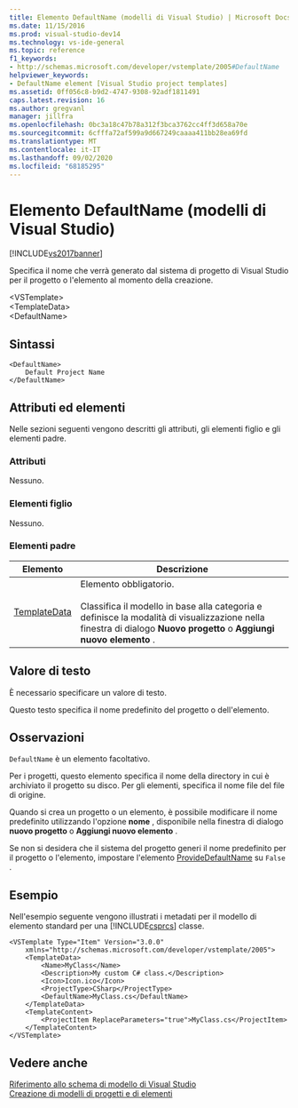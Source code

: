```yaml
---
title: Elemento DefaultName (modelli di Visual Studio) | Microsoft Docs
ms.date: 11/15/2016
ms.prod: visual-studio-dev14
ms.technology: vs-ide-general
ms.topic: reference
f1_keywords:
- http://schemas.microsoft.com/developer/vstemplate/2005#DefaultName
helpviewer_keywords:
- DefaultName element [Visual Studio project templates]
ms.assetid: 0ff056c8-b9d2-4747-9308-92adf1811491
caps.latest.revision: 16
ms.author: gregvanl
manager: jillfra
ms.openlocfilehash: 0bc3a18c47b78a312f3bca3762cc4ff3d658a70e
ms.sourcegitcommit: 6cfffa72af599a9d667249caaaa411bb28ea69fd
ms.translationtype: MT
ms.contentlocale: it-IT
ms.lasthandoff: 09/02/2020
ms.locfileid: "68185295"
---
```

# <a name="defaultname-element-visual-studio-templates"></a>Elemento DefaultName (modelli di Visual Studio)
[!INCLUDE[vs2017banner](../includes/vs2017banner.md)]

Specifica il nome che verrà generato dal sistema di progetto di Visual Studio per il progetto o l'elemento al momento della creazione.  
  
 \<VSTemplate>  
 \<TemplateData>  
 \<DefaultName>  
  
## <a name="syntax"></a>Sintassi  
  
```  
<DefaultName>  
    Default Project Name  
</DefaultName>  
```  
  
## <a name="attributes-and-elements"></a>Attributi ed elementi  
 Nelle sezioni seguenti vengono descritti gli attributi, gli elementi figlio e gli elementi padre.  
  
### <a name="attributes"></a>Attributi  
 Nessuno.  
  
### <a name="child-elements"></a>Elementi figlio  
 Nessuno.  
  
### <a name="parent-elements"></a>Elementi padre  
  
|Elemento|Descrizione|  
|-------------|-----------------|  
|[TemplateData](../extensibility/templatedata-element-visual-studio-templates.md)|Elemento obbligatorio.<br /><br /> Classifica il modello in base alla categoria e definisce la modalità di visualizzazione nella finestra di dialogo **Nuovo progetto** o **Aggiungi nuovo elemento** .|  
  
## <a name="text-value"></a>Valore di testo  
 È necessario specificare un valore di testo.  
  
 Questo testo specifica il nome predefinito del progetto o dell'elemento.  
  
## <a name="remarks"></a>Osservazioni  
 `DefaultName` è un elemento facoltativo.  
  
 Per i progetti, questo elemento specifica il nome della directory in cui è archiviato il progetto su disco. Per gli elementi, specifica il nome file del file di origine.  
  
 Quando si crea un progetto o un elemento, è possibile modificare il nome predefinito utilizzando l'opzione **nome** , disponibile nella finestra di dialogo **nuovo progetto** o **Aggiungi nuovo elemento** .  
  
 Se non si desidera che il sistema del progetto generi il nome predefinito per il progetto o l'elemento, impostare l'elemento [ProvideDefaultName](../extensibility/providedefaultname-element-visual-studio-templates.md) su `False` .  
  
## <a name="example"></a>Esempio  
 Nell'esempio seguente vengono illustrati i metadati per il modello di elemento standard per una [!INCLUDE[csprcs](../includes/csprcs-md.md)] classe.  
  
```  
<VSTemplate Type="Item" Version="3.0.0"  
    xmlns="http://schemas.microsoft.com/developer/vstemplate/2005">  
    <TemplateData>  
        <Name>MyClass</Name>  
        <Description>My custom C# class.</Description>  
        <Icon>Icon.ico</Icon>  
        <ProjectType>CSharp</ProjectType>  
        <DefaultName>MyClass.cs</DefaultName>  
    </TemplateData>  
    <TemplateContent>  
        <ProjectItem ReplaceParameters="true">MyClass.cs</ProjectItem>  
    </TemplateContent>  
</VSTemplate>  
```  
  
## <a name="see-also"></a>Vedere anche  
 [Riferimento allo schema di modello di Visual Studio](../extensibility/visual-studio-template-schema-reference.md)   
 [Creazione di modelli di progetti e di elementi](../ide/creating-project-and-item-templates.md)
